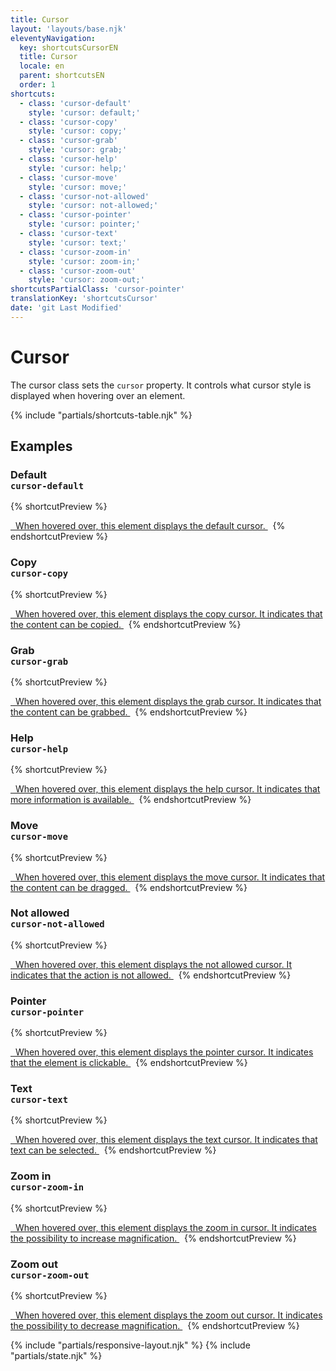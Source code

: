 ```yaml
---
title: Cursor
layout: 'layouts/base.njk'
eleventyNavigation:
  key: shortcutsCursorEN
  title: Cursor
  locale: en
  parent: shortcutsEN
  order: 1
shortcuts:
  - class: 'cursor-default'
    style: 'cursor: default;'
  - class: 'cursor-copy'
    style: 'cursor: copy;'
  - class: 'cursor-grab'
    style: 'cursor: grab;'
  - class: 'cursor-help'
    style: 'cursor: help;'
  - class: 'cursor-move'
    style: 'cursor: move;'
  - class: 'cursor-not-allowed'
    style: 'cursor: not-allowed;'
  - class: 'cursor-pointer'
    style: 'cursor: pointer;'
  - class: 'cursor-text'
    style: 'cursor: text;'
  - class: 'cursor-zoom-in'
    style: 'cursor: zoom-in;'
  - class: 'cursor-zoom-out'
    style: 'cursor: zoom-out;'
shortcutsPartialClass: 'cursor-pointer'
translationKey: 'shortcutsCursor'
date: 'git Last Modified'
---
```


# Cursor

The cursor class sets the `cursor` property. It controls what cursor style is displayed when hovering over an element.

{% include "partials/shortcuts-table.njk" %}

## Examples

### Default<br/>`cursor-default`

{% shortcutPreview %}

<a href="#" class="cursor-default">
  When hovered over, this element displays the default cursor.
</a> 
{% endshortcutPreview %}

### Copy<br/>`cursor-copy`

{% shortcutPreview %}

<a href="#" class="cursor-copy">
  When hovered over, this element displays the copy cursor. It indicates that the content can be copied.
</a> 
{% endshortcutPreview %}

### Grab<br/>`cursor-grab`

{% shortcutPreview %}

<a href="#" class="cursor-grab">
  When hovered over, this element displays the grab cursor. It indicates that the content can be grabbed.
</a> 
{% endshortcutPreview %}

### Help<br/>`cursor-help`

{% shortcutPreview %}

<a href="#" class="cursor-help">
  When hovered over, this element displays the help cursor. It indicates that more information is available.
</a> 
{% endshortcutPreview %}

### Move<br/>`cursor-move`

{% shortcutPreview %}

<a href="#" class="cursor-move">
  When hovered over, this element displays the move cursor. It indicates that the content can be dragged.
</a> 
{% endshortcutPreview %}

### Not allowed<br/>`cursor-not-allowed`

{% shortcutPreview %}

<a href="#" class="cursor-not-allowed">
  When hovered over, this element displays the not allowed cursor. It indicates that the action is not allowed.
</a> 
{% endshortcutPreview %}

### Pointer<br/>`cursor-pointer`

{% shortcutPreview %}

<a href="#" class="cursor-pointer">
  When hovered over, this element displays the pointer cursor. It indicates that the element is clickable.
</a> 
{% endshortcutPreview %}

### Text<br/>`cursor-text`

{% shortcutPreview %}

<a href="#" class="cursor-text">
  When hovered over, this element displays the text cursor. It indicates that text can be selected.
</a> 
{% endshortcutPreview %}

### Zoom in<br/>`cursor-zoom-in`

{% shortcutPreview %}

<a href="#" class="cursor-zoom-in">
  When hovered over, this element displays the zoom in cursor. It indicates the possibility to increase magnification.
</a> 
{% endshortcutPreview %}

### Zoom out<br/>`cursor-zoom-out`

{% shortcutPreview %}

<a href="#" class="cursor-zoom-out">
  When hovered over, this element displays the zoom out cursor. It indicates the possibility to decrease magnification.
</a> 
{% endshortcutPreview %}

{% include "partials/responsive-layout.njk" %}
{% include "partials/state.njk" %}

